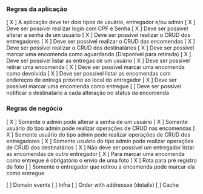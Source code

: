 ### Regras da aplicação

[ X ] A aplicação deve ter dois tipos de usuário, entregador e/ou admin
[ X ] Deve ser possível realizar login com CPF e Senha
[ X ] Deve ser possível alterar a senha de um usuário
[ X ] Deve ser possível realizar o CRUD dos entregadores
[ X ] Deve ser possível realizar o CRUD das encomendas
[ X ] Deve ser possível realizar o CRUD dos destinatários
[ X ] Deve ser possível marcar uma encomenda como aguardando (Disponível para retirada)
[ X ] Deve ser possível listar as entregas de um usuário
[ X ] Deve ser possível retirar uma encomenda
[ X ] Deve ser possível marcar uma encomenda como devolvida
[ X ] Deve ser possível listar as encomendas com endereços de entrega próximo ao local do entregador
[ X ] Deve ser possível marcar uma encomenda como entregue
[   ] Deve ser possível notificar o destinatário a cada alteração no status da encomenda

### Regras de negócio

[ X ] Somente o admin pode alterar a senha de um usuário
[ X ] Somente usuário do tipo admin pode realizar operações de CRUD nas encomendas
[ X ] Somente usuário do tipo admin pode realizar operações de CRUD dos entregadores
[ X ] Somente usuário do tipo admin pode realizar operações de CRUD dos destinatários
[ X ] Não deve ser possível um entregador listar as encomendas de outro entregador
[ X ] Para marcar uma encomenda como entregue é obrigatório o envio de uma foto
    [ X ] Rota para pré registro de foto
[   ] Somente o entregador que retirou a encomenda pode marcar ela como entregue


[   ] Domain events
[   ] Infra
[   ] Order with addressee (details)
[   ] Cache